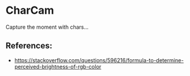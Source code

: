 # CharCam

Capture the moment with chars...

## References:

- https://stackoverflow.com/questions/596216/formula-to-determine-perceived-brightness-of-rgb-color
